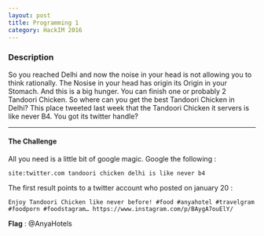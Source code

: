 ```yaml
---
layout: post
title: Programming 1
category: HackIM 2016
---
```


### Description
  So you reached Delhi and now the noise in your head is not allowing you to think rationally. The Nosise in your head has origin its Origin in your Stomach. And this is a big hunger. You can finish one or probably 2 Tandoori Chicken.  So where can you get the best Tandoori Chicken in Delhi? This place tweeted last week that the Tandoori Chicken it servers is like never B4. You got its twitter handle?

---

#### The Challenge

  All you need is a little bit of google magic. Google the following :

    site:twitter.com tandoori chicken delhi is like never b4

  The first result points to a twitter account who posted on january 20 :

    Enjoy Tandoori Chicken like never before! #food #anyahotel #travelgram #foodporn #foodstagram… https://www.instagram.com/p/BAygA7ouElY/

  **Flag** : @AnyaHotels
